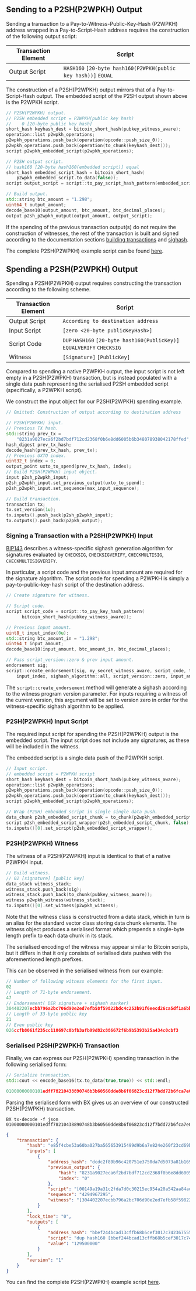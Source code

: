 ## Sending to a P2SH(P2WPKH) Output
Sending a transaction to a Pay-to-Witness-Public-Key-Hash (P2WPKH) address wrapped in a Pay-to-Script-Hash address requires the construction of the following output script:

| Transaction Element | Script                                                                  |
| --------------------|-------------------------------------------------------------------------|
| Output Script       | `HASH160` `[20-byte hash160(P2WPKH(public key hash))]` `EQUAL`          |

The construction of a P2SH(P2WPKH) output mirrors that of a Pay-to-Script-Hash output. The embedded script of the P2SH output shown above is the P2WPKH script.

```c++
// P2SH(P2WPKH) output.
// P2SH embedded script = P2WPKH(public key hash)
//    0 [20-byte public key hash]
short_hash keyhash_dest = bitcoin_short_hash(pubkey_witness_aware);
operation::list p2wpkh_operations;
p2wpkh_operations.push_back(operation(opcode::push_size_0));
p2wpkh_operations.push_back(operation(to_chunk(keyhash_dest)));
script p2wpkh_embedded_script(p2wpkh_operations);

// P2SH output script.
// hash160 [20-byte hash160(embedded script)] equal
short_hash embedded_script_hash = bitcoin_short_hash(
    p2wpkh_embedded_script.to_data(false));
script output_script = script::to_pay_script_hash_pattern(embedded_script_hash);

// Build output.
std::string btc_amount = "1.298";
uint64_t output_amount;
decode_base10(output_amount, btc_amount, btc_decimal_places);
output p2sh_p2wpkh_output(output_amount, output_script);
```
If the spending of the previous transaction output(s) do not require the construction of witnesses, the rest of the transaction is built and signed according to the documentation sections [building transactions](https://github.com/libbitcoin/libbitcoin/wiki/Building-Transactions) and [sighash](https://github.com/libbitcoin/libbitcoin/wiki/Sighash-&-TX-Signing).

The complete P2SH(P2WPKH) example script can be found [here](https://github.com/libbitcoin/libbitcoin/wiki/Examples:-Pay-to-Witness-Transactions).

## Spending a P2SH(P2WPKH) Output

Spending a P2SH(P2WPKH) output requires constructing the transaction according to the following scheme.

| Transaction Element | Script                                                                  |
| --------------------|-------------------------------------------------------------------------|
| Output Script       | `According to destination address`                                      |
| Input Script        | `[zero <20-byte publicKeyHash>]`                                        |
| Script Code         | `DUP` `HASH160` `[20-byte hash160(PublicKey)]` `EQUALVERIFY` `CHECKSIG` |
| Witness             | `[Signature]` `[PublicKey]`                                             |

Compared to spending a native P2WPKH output, the input script is not left empty in a P2SH(P2WPKH) transaction, but is instead populated with a single data push representing the serialised P2SH embedded script (specifically, a P2WPKH script).

We construct the input object for our P2SH(P2WPKH) spending example.

```c++
// Omitted: Construction of output according to destination address
```

```c++
// P2SH(P2WPKH) input.
// Previous TX hash.
std::string prev_tx =
    "8231a9027eca6f2bd7bdf712cd2368f0b6e8dd6005b6b348078938042178ffed";
hash_digest prev_tx_hash;
decode_hash(prev_tx_hash, prev_tx);
// Previous UXTO index.
uint32_t index = 0;
output_point uxto_to_spend(prev_tx_hash, index);
// Build P2SH(P2WPKH) input object.
input p2sh_p2wpkh_input;
p2sh_p2wpkh_input.set_previous_output(uxto_to_spend);
p2sh_p2wpkh_input.set_sequence(max_input_sequence);

// Build transaction.
transaction tx;
tx.set_version(1u);
tx.inputs().push_back(p2sh_p2wpkh_input);
tx.outputs().push_back(p2pkh_output);
```

### Signing a Transaction with a P2SH(P2WPKH) Input
[BIP143](https://github.com/bitcoin/bips/blob/master/bip-0143.mediawiki) describes a witness-specific sighash generation algorithm for signatures evaluated by `CHECKSIG`, `CHECKSIGVERIFY`, `CHECKMULTISIG`, `CHECKMULTISIGVERIFY`.  

In particular, a script code and the previous input amount are required for the signature algorithm. The script code for spending a P2WPKH is simply a pay-to-public-key-hash script of the destination address.

```c++
// Create signature for witness.

// Script code.
script script_code = script::to_pay_key_hash_pattern(
      bitcoin_short_hash(pubkey_witness_aware));

// Previous input amount.
uint8_t input_index(0u);
std::string btc_amount_in = "1.298";
uint64_t input_amount;
decode_base10(input_amount, btc_amount_in, btc_decimal_places);

// Pass script_version::zero & prev input amount.
endorsement sig;
script::create_endorsement(sig, my_secret_witness_aware, script_code, tx,
    input_index, sighash_algorithm::all, script_version::zero, input_amount);
```
The `script::create_endorsement` method will generate a sighash according to the witness program version parameter. For inputs requiring a witness of the current version, this argument will be set to version zero in order for the witness-specific sighash algorithm to be applied.

### P2SH(P2WPKH) Input Script
The required input script for spending the P2SH(P2WPKH) output is the embedded script. The input script does not include any signatures, as these will be included in the witness.

The embedded script is a single data push of the P2WPKH script.

```c++
// Input script.
// embedded script = P2WPKH script
short_hash keyhash_dest = bitcoin_short_hash(pubkey_witness_aware);
operation::list p2wpkh_operations;
p2wpkh_operations.push_back(operation(opcode::push_size_0));
p2wpkh_operations.push_back(operation(to_chunk(keyhash_dest)));
script p2wpkh_embedded_script(p2wpkh_operations);

// Wrap (P2SH) embedded script in single single data push.
data_chunk p2sh_embedded_script_chunk = to_chunk(p2wpkh_embedded_script.to_data(true));
script p2sh_embedded_script_wrapper(p2sh_embedded_script_chunk, false);
tx.inputs()[0].set_script(p2sh_embedded_script_wrapper);
```

### P2SH(P2WPKH) Witness

The witness of a P2SH(P2WPKH) input is identical to that of a native P2WPKH input.  

```c++
// Build witness.
// 02 [signature] [public key]
data_stack witness_stack;
witness_stack.push_back(sig);
witness_stack.push_back(to_chunk(pubkey_witness_aware));
witness p2wpkh_witness(witness_stack);
tx.inputs()[0].set_witness(p2wpkh_witness);
```
Note that the witness class is constructed from a data stack, which in turn is an alias for the standard vector class storing data chunk elements. The witness object produces a serialised format which prepends a single-byte length prefix to each data chunk in its stack.

The serialised encoding of the witness may appear similar to Bitcoin scripts, but it differs in that it only consists of serialised data pushes with the aforementioned length prefixes.

This can be observed in the serialised witness from our example:

```c++
// Number of following witness elements for the first input.
02
// Length of 71-byte endorsement.
47
// Endorsement( DER signature + sighash marker)
304402207ecbb796a2bc706d90e2ed7efb58f59822bdc4c253b91f6eecd26ca5df1a6bb60220700b737f3c49b2f21bb228fadeab786e2ac78fd87890ede3f5d299e81880d96301
// Length of 33-byte public key
21
// Even public key
026ccfb8061f235cc110697c0bfb3afb99d82c886672f6b9b5393b25a434c0cbf3
```

### Serialised P2SH(P2WPKH) Transaction

Finally, we can express our P2SH(P2WPKH) spending transaction in the following serialised form:

```C++
// Serialize transaction.
std::cout << encode_base16(tx.to_data(true,true)) << std::endl;
```
```C++
01000000000101edff78210438890748b3b60560dde8b6f06823cd12f7bdd72b6fca7e02a9318200000000171600149a19a31c2fda7d0c30215ec954a20a542aa84ad3ffffffff016003b807000000001976a914bbef244bcad13cffb68b5cef3017c7423675552288ac0247304402207ecbb796a2bc706d90e2ed7efb58f59822bdc4c253b91f6eecd26ca5df1a6bb60220700b737f3c49b2f21bb228fadeab786e2ac78fd87890ede3f5d299e81880d9630121026ccfb8061f235cc110697c0bfb3afb99d82c886672f6b9b5393b25a434c0cbf300000000
```
Parsing the serialised form with BX gives us an overview of our constructed P2SH(P2WPKH) transaction.

```
BX tx-decode -f json 01000000000101edff78210438890748b3b60560dde8b6f06823cd12f7bdd72b6fca7e02a9318200000000171600149a19a31c2fda7d0c30215ec954a20a542aa84ad3ffffffff016003b807000000001976a914bbef244bcad13cffb68b5cef3017c7423675552288ac0247304402207ecbb796a2bc706d90e2ed7efb58f59822bdc4c253b91f6eecd26ca5df1a6bb60220700b737f3c49b2f21bb228fadeab786e2ac78fd87890ede3f5d299e81880d9630121026ccfb8061f235cc110697c0bfb3afb99d82c886672f6b9b5393b25a434c0cbf300000000
```
```json
{
    "transaction": {
        "hash": "e85f4cbe53a60ba027ba565653915499d9b6a7e824e260f23cd69bfab1992624",
        "inputs": [
            {
                "address_hash": "dcdc2f89b96c420751e3750da7d5073a81b16946",
                "previous_output": {
                    "hash": "8231a9027eca6f2bd7bdf712cd2368f0b6e8dd6005b6b348078938042178ffed",
                    "index": "0"
                },
                "script": "[00149a19a31c2fda7d0c30215ec954a20a542aa84ad3]",
                "sequence": "4294967295",
                "witness": "[304402207ecbb796a2bc706d90e2ed7efb58f59822bdc4c253b91f6eecd26ca5df1a6bb60220700b737f3c49b2f21bb228fadeab786e2ac78fd87890ede3f5d299e81880d96301] [026ccfb8061f235cc110697c0bfb3afb99d82c886672f6b9b5393b25a434c0cbf3]"
            }
        ],
        "lock_time": "0",
        "outputs": [
            {
                "address_hash": "bbef244bcad13cffb68b5cef3017c74236755522",
                "script": "dup hash160 [bbef244bcad13cffb68b5cef3017c74236755522] equalverify checksig",
                "value": "129500000"
            }
        ],
        "version": "1"
    }
}
```

You can find the complete P2SH(P2WPKH) example script [here](https://github.com/libbitcoin/libbitcoin/wiki/Examples:-Pay-to-Witness-Transactions).
